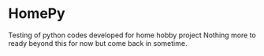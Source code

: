 # HomePy
Testing of python codes developed for home hobby project
Nothing more to ready beyond this for now but come back in sometime. 
